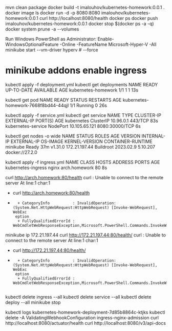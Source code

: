 mvn clean package
docker build -t imalouhov/kubernetes-homework:0.0.1 .
docker image ls
docker run -d -p 8080:8080 imalouhov/kubernetes-homework:0.0.1
curl http://localhost:8080/health
docker ps
docker push imalouhov/kubernetes-homework:0.0.1
docker stop $(docker ps -a -q)
docker system prune -a --volumes

Run Windows PowerShell as Administrator:
Enable-WindowsOptionalFeature -Online -FeatureName Microsoft-Hyper-V -All
minikube start --vm-driver hyperv # --force
# minikube addons enable ingress

kubectl apply -f deployment.yml
kubectl get deployments
NAME                  READY   UP-TO-DATE   AVAILABLE   AGE
kubernetes-homework   1/1     1            1           13s

kubectl get pod
NAME                                   READY   STATUS    RESTARTS   AGE
kubernetes-homework-7668f8bd44-44qjl   1/1     Running   0          26s

kubectl apply -f service.yml
kubectl get service
NAME                 TYPE        CLUSTER-IP      EXTERNAL-IP   PORT(S)          AGE
kubernetes           ClusterIP   10.96.0.1       <none>        443/TCP          83s
kubernetes-service   NodePort    10.105.65.121   <none>        8080:30000/TCP   6s

kubectl get nodes -o wide
NAME       STATUS   ROLES    AGE   VERSION   INTERNAL-IP     EXTERNAL-IP   OS-IMAGE              KERNEL-VERSION   CONTAINER-RUNTIME
minikube   Ready    <none>   37m   v1.31.0   172.21.197.44   <none>        Buildroot 2023.02.9   5.10.207         docker://27.2.0

kubectl apply -f ingress.yml
NAME                 CLASS   HOSTS           ADDRESS   PORTS   AGE
kubernetes-ingress   nginx   arch.homework             80      8s

curl http://arch.homework:80/health
curl : Unable to connect to the remote server
At line:1 char:1
+ curl http://arch.homework:80/health
+ ~~~~~~~~~~~~~~~~~~~~~~~~~~~~~~~~~~~
    + CategoryInfo          : InvalidOperation: (System.Net.HttpWebRequest:HttpWebRequest) [Invoke-WebRequest], WebExc
   eption
    + FullyQualifiedErrorId : WebCmdletWebResponseException,Microsoft.PowerShell.Commands.InvokeWebRequestCommand

minikube ip
172.21.197.44
curl http://172.21.197.44:80/health/
curl : Unable to connect to the remote server
At line:1 char:1
+ curl http://172.21.197.44:80/health/
+ ~~~~~~~~~~~~~~~~~~~~~~~~~~~~~~~~~~~~
    + CategoryInfo          : InvalidOperation: (System.Net.HttpWebRequest:HttpWebRequest) [Invoke-WebRequest], WebExc
   eption
    + FullyQualifiedErrorId : WebCmdletWebResponseException,Microsoft.PowerShell.Commands.InvokeWebRequestCommand


kubectl delete ingress --all
kubectl delete service --all
kubectl delete deploy --all
minikube stop


kubectl logs kubernetes-homework-deployment-7d85b8864c-ktjks
kubectl delete -A ValidatingWebhookConfiguration ingress-nginx-admission
curl http://localhost:8080/actuator/health
curl http://localhost:8080/v3/api-docs